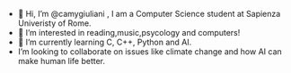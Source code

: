 - 👋 Hi, I’m @camygiuliani , I am a Computer Science student at Sapienza Univeristy of Rome.
- 👀 I’m interested in reading,music,psycology and computers!
- 🌱 I’m currently learning C, C++, Python and AI.
-  I’m looking to collaborate on issues like climate change and how AI can make human life better.

<!---
camygiuliani/camygiuliani is a ✨ special ✨ repository because its `README.md` (this file) appears on your GitHub profile.
You can click the Preview link to take a look at your changes.
--->
